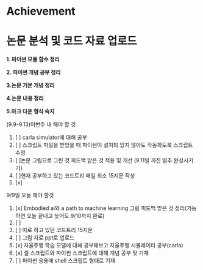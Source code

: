 # Achievement
논문 분석 및 코드 자료 업로드
=====================
**1. 파이썬 모듈 함수 정리**

**2. 파이썬 개념 공부 정리**

**3.논문 기본 개념 정리**

**4.논문 내용 정리**

**5.마크 다운 형식 숙지**




(9.9-9.13)이번주 내 해야 할 것
1. [ ] carla simulator에 대해 공부
2. [ ] 스크립트 파일을 받았을 때 파이썬이 설치되 있지 않아도 작동하도록 스크립트 수정
3. [ ]논문 그림으로 그린 것 피드백 받은 것 적용 및 개선 (9.11일 까진 얼추 완성시키기)
4. [ ]현재 공부하고 있는 코드트리 매일 최소 15지문 작성
6. [x]


9/9일 오늘 해야 할것

1. [x] Embodied ai와 a path to machine learning 그림 피드백 받은 것 정리(가능하면 오늘 끝내고 늦어도 9/10까지 완료)
2. [ ] 
3. [ ] 따로 하고 있던 코드트리 15지문
4. [ ] 그림 자료 ppt로 업로드
5. [x] 자율주행 학습 모델에 대해 공부해보고 자율주행 시뮬레이터 공부(carla)
6. [x] 셀 스크립트와 파이썬 스크립트에 대해 개념 공부 및 기재
7. [ ] 파이썬 응용에 shell 스크립트 형태로 기재

